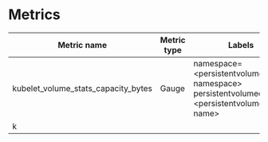 # Metrics

| Metric name | Metric type | Labels |
|-------------|-------------|-------------|
|kubelet_volume_stats_capacity_bytes|Gauge|namespace=\<persistentvolumeclaim-namespace\> <br/> persistentvolumeclaim=\<persistentvolumeclaim-name\>| 
|k